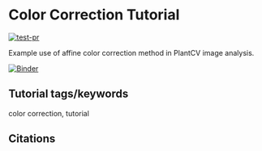 # Color Correction Tutorial

[![test-pr](https://github.com/danforthcenter/plantcv-tutorial-color-correction/actions/workflows/ci-tests.yml/badge.svg)](https://github.com/danforthcenter/plantcv-tutorial-color-correction/actions/workflows/ci-tests.yml)

Example use of affine color correction method in PlantCV image analysis.


[![Binder](https://mybinder.org/badge_logo.svg)](https://mybinder.org/v2/gh/danforthcenter/plantcv-tutorial-color-correction/HEAD?filepath=index.ipynb)

## Tutorial tags/keywords

color correction, tutorial

## Citations


